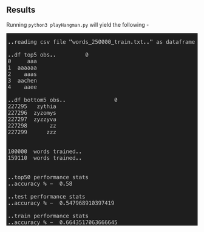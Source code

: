 ## Results

Running `python3 playHangman.py` will yield the following - 

![Image of Results](https://github.com/nc-uw/NLP/blob/master/hangman/hangmanResults.png)
